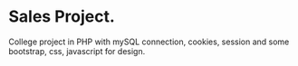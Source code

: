 # Sales Project.

College project in PHP with mySQL connection, cookies, session and some bootstrap, css, javascript for design.
